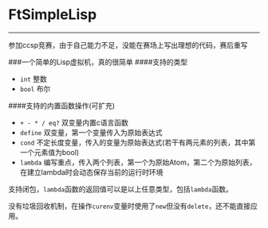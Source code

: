 # FtSimpleLisp

---
参加ccsp竞赛，由于自己能力不足，没能在赛场上写出理想的代码，赛后重写

###一个简单的Lisp虚拟机，真的很简单
####支持的类型
+ `int` 整数
+ `bool` 布尔

####支持的内置函数操作(可扩充)
+ `+ - * / eq?` 双变量内置c语言函数
+ `define` 双变量，第一个变量传入为原始表达式
+ `cond` 不定长度变量，传入的变量为原始表达式(若干有两元素的列表，其中第一个元素值为bool)
+ `lambda` 编写重点，传入两个列表，第一个为原始Atom，第二个为原始列表，在建立lambda时会动态保存当前的运行时环境

支持闭包，`lambda`函数的返回值可以是以上任意类型，包括`lambda`函数。

没有垃圾回收机制，在操作`curenv`变量时使用了`new`但没有`delete`，还不能直接应用。